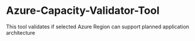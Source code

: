 # Azure-Capacity-Validator-Tool
This tool validates if selected Azure Region can support planned application architecture
